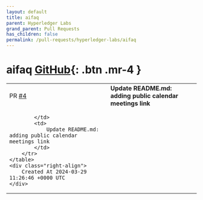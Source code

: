 ```yaml
---
layout: default
title: aifaq
parent: Hyperledger Labs
grand_parent: Pull Requests
has_children: false
permalink: /pull-requests/hyperledger-labs/aifaq
---
```


# aifaq <span class="fs-3 right-align">[GitHub](https://github.com/hyperledger-labs/aifaq){: .btn .mr-4 }</span>


<div>
    <table>
        <tr>
            <td>
                PR <a href="https://github.com/hyperledger-labs/aifaq/pull/4" class=".btn">#4</a>
            </td>
            <td>
                <b>
                    Update README.md: adding public calendar meetings link
                </b>
            </td>
        </tr>
        <tr>
            <td>
                
            </td>
            <td>
                Update README.md: adding public calendar meetings link
            </td>
        </tr>
    </table>
    <div class="right-align">
        Created At 2024-03-29 11:26:46 +0000 UTC
    </div>
</div>

